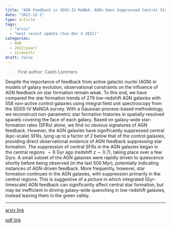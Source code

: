 ```yaml
---
title: "AGN Feedback in SDSS-IV MaNGA: AGNs Have Suppressed Central Star-Formation Rates"
date: "2022-12-1"
type: article
tags:
  - "arxiv"
  - "most recent update (Sun Dec 4 2022)"
categories:
  - AGN
  - 2022(year)
  - 12(month)
draft: false
---
```


> First author: Caleb Lammers

 Despite the importance of feedback from active galactic nuclei (AGN) in
models of galaxy evolution, observational constraints on the influence of AGN
feedback on star formation remain weak. To this end, we have compared the star
formation trends of 279 low-redshift AGN galaxies with 558 non-active control
galaxies using integral field unit spectroscopy from the SDSS-IV MaNGA survey.
With a Gaussian process-based methodology, we reconstruct non-parametric star
formation histories in spatially-resolved spaxels covering the face of each
galaxy. Based on galaxy-wide star-formation rates (SFRs) alone, we find no
obvious signatures of AGN feedback. However, the AGN galaxies have
significantly suppressed central (kpc-scale) SFRs, lying up to a factor of $2$
below that of the control galaxies, providing direct observational evidence of
AGN feedback suppressing star formation. The suppression of central SFRs in the
AGN galaxies began in the central regions $\sim 6$ Gyr ago (redshift $z \sim
0.7$), taking place over a few Gyrs. A small subset of the AGN galaxies were
rapidly driven to quiescence shortly before being observed (in the last $500$
Myr), potentially indicating instances of AGN-driven feedback. More frequently,
however, star formation continues in the AGN galaxies, with suppression
primarily in the central regions. This is suggestive of a picture in which
integrated (Gyr-timescale) AGN feedback can significantly affect central star
formation, but may be inefficient in driving galaxy-wide quenching in
low-redshift galaxies, instead leaving them in the green valley.

---
[arxiv link](http://arxiv.org/abs/2212.00762v1)

[pdf link](http://arxiv.org/pdf/2212.00762v1)